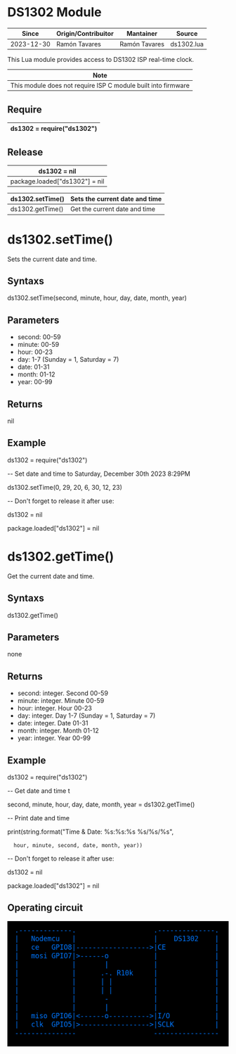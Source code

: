 # DS1302 Module
|   Since    | Origin/Contribuitor | Mantainer     | Source     |
|------------|---------------------|---------------|------------|
| 2023-12-30 | Ramón Tavares       | Ramón Tavares | ds1302.lua |

This Lua module provides access to DS1302 ISP real-time clock.

|  Note                                                          |
|----------------------------------------------------------------|
|  This module does not require ISP C module built into firmware |

## Require 

|  ds1302 = require("ds1302")                                   |
|---------------------------------------------------------------|

## Release 

|  ds1302 =  nil
|---------------------------------------------------------------|
|  package.loaded["ds1302"] = nil                               |

|  ds1302.setTime()  |  Sets the current date and time          |
|--------------------|------------------------------------------|
|  ds1302.getTime()  |  Get the current date and time           |

# ds1302.setTime()
Sets the current date and time.

## Syntaxs
ds1302.setTime(second, minute, hour, day, date, month, year)

## Parameters 
* second: 00-59
* minute: 00-59
* hour: 00-23
* day: 1-7 (Sunday = 1, Saturday = 7)
* date: 01-31
* month: 01-12
* year: 00-99

## Returns
nil

## Example 

ds1302 = require("ds1302")

-- Set date and time to Saturday, December 30th 2023 8:29PM

ds1302.setTime(0, 29, 20, 6, 30, 12, 23)

-- Don't forget to release it after use:

ds1302 = nil

package.loaded["ds1302"] = nil


# ds1302.getTime()
Get the current date and time.

## Syntaxs
ds1302.getTime()

## Parameters 
none

## Returns
* second: integer. Second  00-59
* minute: integer. Minute 00-59
* hour: integer. Hour 00-23
* day: integer. Day 1-7 (Sunday = 1, Saturday = 7)
* date: integer. Date 01-31
* month: integer. Month 01-12
* year: integer. Year 00-99

## Example 

ds1302 = require("ds1302")

-- Get date and time t

second, minute, hour, day, date, month, year = ds1302.getTime()

-- Print date and time

print(string.format("Time & Date: %s:%s:%s %s/%s/%s",

      hour, minute, second, date, month, year))

-- Don't forget to release it after use:

ds1302 = nil

package.loaded["ds1302"] = nil

## Operating circuit
![Connection circuit showing a 10k resistor connected between mosi(GPIO6) and miso (GPIO7).](/assets/images/Operating_circuit.png)

